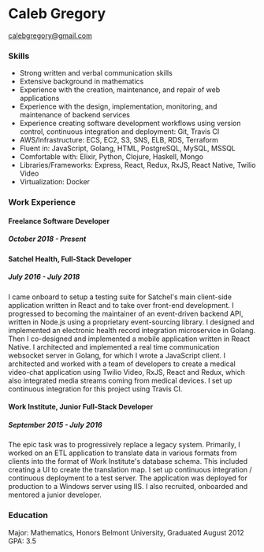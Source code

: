 # Caleb Gregory

calebgregory@gmail.com

### Skills

- Strong written and verbal communication skills
- Extensive background in mathematics
- Experience with the creation, maintenance, and repair of web
  applications
- Experience with the design, implementation, monitoring, and
  maintenance of backend services
- Experience creating software development workflows using version
  control, continuous integration and deployment:  Git, Travis CI
- AWS/Infrastructure: ECS, EC2, S3, SNS, ELB, RDS, Terraform
- Fluent in: JavaScript, Golang, HTML, PostgreSQL, MySQL, MSSQL
- Comfortable with: Elixir, Python, Clojure, Haskell, Mongo
- Libraries/Frameworks: Express, React, Redux, RxJS, React Native, Twilio Video
- Virtualization: Docker

### Work Experience

#### Freelance Software Developer
##### October 2018 - Present

#### Satchel Health, Full-Stack Developer
##### July 2016 - July 2018

I came onboard to setup a testing suite for Satchel's main client-side
application written in React and to take over front-end development.  I
progressed to becoming the maintainer of an event-driven backend API,
written in Node.js using a proprietary event-sourcing library.  I
designed and implemented an electronic health record integration
microservice in Golang.  Then I co-designed and implemented a mobile
application written in React Native.  I architected and implemented a
real time communication websocket server in Golang, for which I wrote a
JavaScript client.  I architected and worked with a team of developers
to create a medical video-chat application using Twilio Video, RxJS,
React and Redux, which also integrated media streams coming from
medical devices.  I set up continuous integration for this project using
Travis CI.

#### Work Institute, Junior Full-Stack Developer
##### September 2015 - July 2016

The epic task was to progressively replace a legacy system.  Primarily,
I worked on an ETL application to translate data in various formats from
clients into the format of Work Institute's database schema.  This
included creating a UI to create the translation map.  I set up
continuous integration / continuous deployment to a test server.  The
application was deployed for production to a Windows server using IIS.
I also recruited, onboarded and mentored a junior developer.

### Education

Major: Mathematics, Honors
Belmont University, Graduated August 2012
GPA: 3.5
